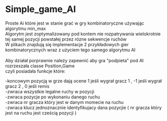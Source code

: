 # Simple_game_AI

Proste Ai które jest w stanie grać w gry kombinatoryczne używając algorytmu min_max <br>
Algorytm jest zoptymalizowany pod kontem nie rozpatrywania wielokrotnie tej samej pozycji powstałej przez rózne sekwencje ruchów<br>
W plikach znajdują się implementacje 2 przykładowych gier kombinatorycznych wraz z użyciem tego samego algorytmu AI 
<br>
<br>
Aby działał porprawnie należy zapewnić aby gra "podpieta" pod AI rozrzeszała classe Position,Game <br>
czyli posiadała funkcje które:<br>

-koncowym pozycją w grze dają ocene 1 jeśli wygrał gracz 1 , -1 jeśli wygrał gracz 2 , 0 jeśli remis <br>
-zwraca wszystkie legalne ruchy w pozycji <br>
-zwraca pozycje po wykonaniu danego ruchu <br>
-zwraca nr gracza który jest w danym momecie na ruchu <br>
-zwraca klucz jednoznacznie identyfikujacy dana pozycjie ( nr gracza który jest na ruchu jest cześcią pozycji )<br>

